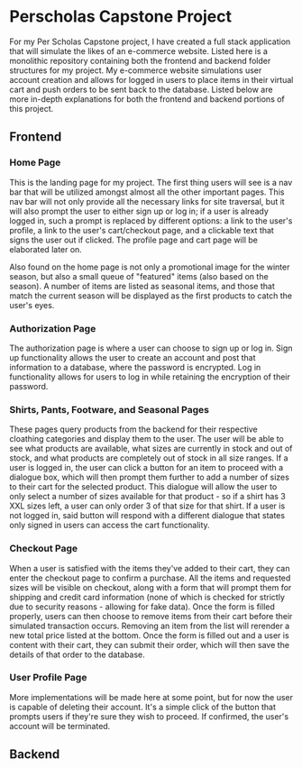 # Perscholas Capstone Project

For my Per Scholas Capstone project, I have created a full stack application that will simulate the likes of an e-commerce website. Listed here is a monolithic repository containing both the frontend and backend folder structures for my project. My e-commerce website simulations user account creation and allows for logged in users to place items in their virtual cart and push orders to be sent back to the database. Listed below are more in-depth explanations for both the frontend and backend portions of this project.

## Frontend

### Home Page

This is the landing page for my project. The first thing users will see is a nav bar that will be utilized amongst almost all the other important pages. This nav bar will not only provide all the necessary links for site traversal, but it will also prompt the user to either sign up or log in; if a user is already logged in, such a prompt is replaced by different options: a link to the user's profile, a link to the user's cart/checkout page, and a clickable text that signs the user out if clicked. The profile page and cart page will be elaborated later on.

Also found on the home page is not only a promotional image for the winter season, but also a small queue of "featured" items (also based on the season). A number of items are listed as seasonal items, and those that match the current season will be displayed as the first products to catch the user's eyes.

### Authorization Page

The authorization page is where a user can choose to sign up or log in. Sign up functionality allows the user to create an account and post that information to a database, where the password is encrypted. Log in functionality allows for users to log in while retaining the encryption of their password.

### Shirts, Pants, Footware, and Seasonal Pages

These pages query products from the backend for their respective cloathing categories and display them to the user. The user will be able to see what products are available, what sizes are currently in stock and out of stock, and what products are completely out of stock in all size ranges. If a user is logged in, the user can click a button for an item to proceed with a dialogue box, which will then prompt them further to add a number of sizes to their cart for the selected product. This dialogue will allow the user to only select a number of sizes available for that product - so if a shirt has 3 XXL sizes left, a user can only order 3 of that size for that shirt. If a user is not logged in, said button will respond with a different dialogue that states only signed in users can access the cart functionality.

### Checkout Page

When a user is satisfied with the items they've added to their cart, they can enter the checkout page to confirm a purchase. All the items and requested sizes will be visible on checkout, along with a form that will prompt them for shipping and credit card information (none of which is checked for strictly due to security reasons - allowing for fake data). Once the form is filled properly, users can then choose to remove items from their cart before their simulated transaction occurs. Removing an item from the list will rerender a new total price listed at the bottom. Once the form is filled out and a user is content with their cart, they can submit their order, which will then save the details of that order to the database.

### User Profile Page

More implementations will be made here at some point, but for now the user is capable of deleting their account. It's a simple click of the button that prompts users if they're sure they wish to proceed. If confirmed, the user's account will be terminated.

## Backend
